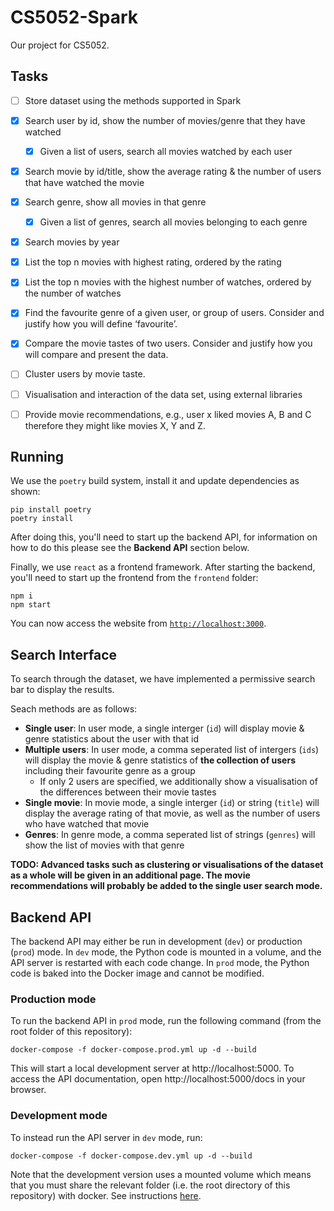 # CS5052-Spark

Our project for CS5052.

## Tasks

- [ ] Store dataset using the methods supported in Spark
- [x] Search user by id, show the number of movies/genre that they have watched
  - [x] Given a list of users, search all movies watched by each user
- [x] Search movie by id/title, show the average rating & the number of users that have watched the movie
- [x] Search genre, show all movies in that genre
  - [x] Given a list of genres, search all movies belonging to each genre
- [x] Search movies by year
- [x] List the top n movies with highest rating, ordered by the rating
- [x] List the top n movies with the highest number of watches, ordered by the number of watches

- [x] Find the favourite genre of a given user, or group of users. Consider and justify how you will define ‘favourite’.
- [x] Compare the movie tastes of two users. Consider and justify how you will compare and present the data.

- [ ] Cluster users by movie taste.
- [ ] Visualisation and interaction of the data set, using external libraries
- [ ] Provide movie recommendations, e.g., user x liked movies A, B and C therefore they might like movies X, Y and Z.

## Running

We use the `poetry` build system, install it and update dependencies as shown:
```
pip install poetry
poetry install
```

After doing this, you'll need to start up the backend API, for information on how to do this please see the **Backend API** section below.

Finally, we use `react` as a frontend framework. After starting the backend, you'll need to start up the frontend from the `frontend` folder:
```
npm i
npm start
```

You can now access the website from [`http://localhost:3000`](http://localhost:3000).

## Search Interface
To search through the dataset, we have implemented a permissive search bar to display the results. 

Seach methods are as follows:
- **Single user**: In user mode, a single interger (`id`) will display movie & genre statistics about the user with that id
- **Multiple users**: In user mode, a comma seperated list of intergers (`ids`) will display the movie & genre statistics of **the collection of users** including their favourite genre as a group
  - If only 2 users are specified, we additionally show a visualisation of the differences between their movie tastes
- **Single movie**: In movie mode, a single interger (`id`) or string (`title`) will display the average rating of that movie, as well as the number of users who have watched that movie
- **Genres**: In genre mode, a comma seperated list of strings (`genres`) will show the list of movies with that genre

**TODO: Advanced tasks such as clustering or visualisations of the dataset as a whole will be given in an additional page. The movie recommendations will probably be added to the single user search mode.**

## Backend API

The backend API may either be run in development (`dev`) or production (`prod`) mode.
In `dev` mode, the Python code is mounted in a volume, and the API server is restarted with each code change.
In `prod` mode, the Python code is baked into the Docker image and cannot be modified.

### Production mode

To run the backend API in `prod` mode, run the following command (from the root folder of this repository):

```
docker-compose -f docker-compose.prod.yml up -d --build
```

This will start a local development server at http://localhost:5000.
To access the API documentation, open http://localhost:5000/docs in your browser.

### Development mode

To instead run the API server in `dev` mode, run:

```
docker-compose -f docker-compose.dev.yml up -d --build
```

Note that the development version uses a mounted volume which means that you must share the relevant folder (i.e. the root directory of this repository) with docker.
See instructions [here](https://docs.docker.com/docker-for-windows/#file-sharing).
